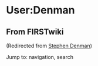 # User:Denman

## From FIRSTwiki

(Redirected from [Stephen Denman](/index.php?title=Stephen_Denman&redirect=no "Stephen Denman"))

Jump to: navigation, search
